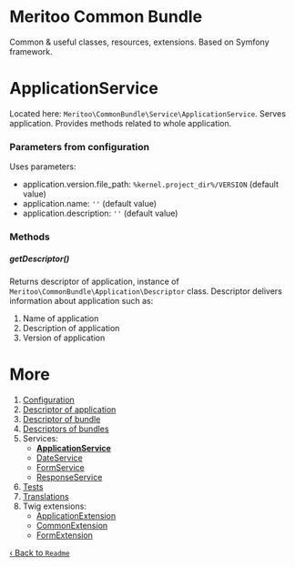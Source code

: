 # Meritoo Common Bundle

Common & useful classes, resources, extensions. Based on Symfony framework.

# ApplicationService

Located here: `Meritoo\CommonBundle\Service\ApplicationService`. Serves application. Provides methods related to whole application.

### Parameters from configuration

Uses parameters:

- application.version.file_path: `%kernel.project_dir%/VERSION` (default value)
- application.name: `''` (default value)
- application.description: `''` (default value)

### Methods

##### getDescriptor()

Returns descriptor of application, instance of `Meritoo\CommonBundle\Application\Descriptor` class. Descriptor delivers information about application such as:

1. Name of application
2. Description of application
3. Version of application

# More

1. [Configuration](../Configuration.md)
2. [Descriptor of application](../Descriptor-of-application.md)
3. [Descriptor of bundle](../Descriptor-of-bundle.md)
4. [Descriptors of bundles](../Descriptors-of-bundles.md)
5. Services:
    - [**ApplicationService**](ApplicationService.md)
    - [DateService](DateService.md)
    - [FormService](FormService.md)
    - [ResponseService](ResponseService.md)
6. [Tests](../Tests.md)
7. [Translations](../Translations.md)
8. Twig extensions:
    - [ApplicationExtension](../Twig-Extensions/ApplicationExtension.md)
    - [CommonExtension](../Twig-Extensions/CommonExtension.md)
    - [FormExtension](../Twig-Extensions/FormExtension.md)

[&lsaquo; Back to `Readme`](../../README.md)
